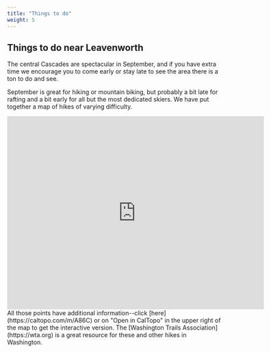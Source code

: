 ```yaml
---
title: "Things to do"
weight: 5
---
```


## Things to do near Leavenworth

The central Cascades are spectacular in September, and if you have extra time we encourage you to come early or stay late to see the area there is a ton to do and see.

September is great for hiking or mountain biking, but probably a bit late for rafting and a bit early for all but the most dedicated skiers.
We have put together a map of hikes of varying difficulty.
<div class="google-maps"><iframe width="600" height="450" frameborder="0" style="border:0"
src="https://caltopo.com/m/A86C" allowfullscreen></iframe></div>
All those points have additional information--click [here](https://caltopo.com/m/A86C) or on "Open in CalTopo" in the upper right of the map to get the interactive version.
The [Washington Trails Association](https://wta.org) is a great resource for these and other hikes in Washington.

